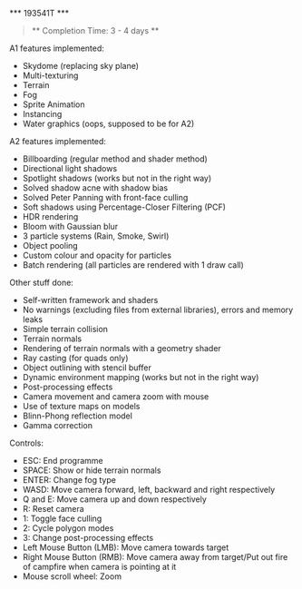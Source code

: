 *** 193541T ***

> ** Completion Time: 3 - 4 days **

A1 features implemented:
- Skydome (replacing sky plane)
- Multi-texturing
- Terrain
- Fog
- Sprite Animation
- Instancing
- Water graphics (oops, supposed to be for A2)

A2 features implemented:
- Billboarding (regular method and shader method)
- Directional light shadows
- Spotlight shadows (works but not in the right way)
- Solved shadow acne with shadow bias
- Solved Peter Panning with front-face culling
- Soft shadows using Percentage-Closer Filtering (PCF)
- HDR rendering
- Bloom with Gaussian blur
- 3 particle systems (Rain, Smoke, Swirl)
- Object pooling
- Custom colour and opacity for particles
- Batch rendering (all particles are rendered with 1 draw call)

Other stuff done:
- Self-written framework and shaders
- No warnings (excluding files from external libraries), errors and memory leaks
- Simple terrain collision
- Terrain normals
- Rendering of terrain normals with a geometry shader
- Ray casting (for quads only)
- Object outlining with stencil buffer
- Dynamic environment mapping (works but not in the right way)
- Post-processing effects
- Camera movement and camera zoom with mouse
- Use of texture maps on models
- Blinn-Phong reflection model
- Gamma correction

Controls:
- ESC: End programme
- SPACE: Show or hide terrain normals
- ENTER: Change fog type
- WASD: Move camera forward, left, backward and right respectively
- Q and E: Move camera up and down respectively
- R: Reset camera
- 1: Toggle face culling
- 2: Cycle polygon modes
- 3: Change post-processing effects
- Left Mouse Button (LMB): Move camera towards target
- Right Mouse Button (RMB): Move camera away from target/Put out fire of campfire when camera is pointing at it
- Mouse scroll wheel: Zoom